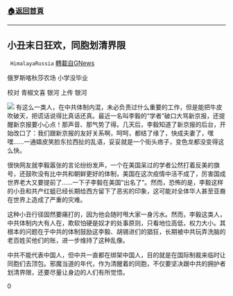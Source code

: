 ###  [:house:返回首頁](https://github.com/ourhimalayas/txt)
---

## 小丑末日狂欢，同胞划清界限
` HimalayaRussia` [轉載自GNews](https://gnews.org/zh-hans/620755/)

俄罗斯喀秋莎农场 小学没毕业

校对 青椒文喜 银河 上传 银河


![]()![](https://media.discordapp.net/attachments/721388937553248396/784892760175411260/Snipaste_2020-12-06_05-23-10.png)
有这么一类人，在中共体制内混，未必负责过什么重要的工作，但是能把牛皮吹破天，把谎话说得比真话还真。最近一名叫李毅的“学者”破口大骂新京报，还提醒新京报要小心点！那声音、那气势了得。几天后，李毅知道了新京报的后台，开始改口了：我们跟新京报的友好关系啊，呵呵，都结了缘了，快成夫妻了，嘿嘿……一通嬉皮笑脸东拉西扯的乱语，妥妥就是一个街头痞子，变色龙都没变得这么快。

很快网友就李毅嚣张的言论纷纷发声，一个在美国呆过的学者公然打着反美的旗号，还鼓吹没有比中共和朝鲜更好的体制，美国在这次疫情中活不成了，厉害国成世界老大又要提前了……一下子李毅在美国“出名了”。然而，恐怖的是，李毅这样的小丑和共产红蛆已经长期给西方留下了恶劣的印象，这可能对全体华人甚至亚裔在世界上造成了严重的灾难。

这种小丑行径固然要痛打的，因为他会随时甩大家一身污水。然而，李毅这类人，中共体制内大有人在，欺软怕硬是奴才的处事原则，只看地位高低，权力大小。其根本的问题在于中共的体制鼓励这李毅、胡锡进们的猖狂，长期被中共玩弄洗脑的老百姓买他们的账，进一步维持了这种乱像。

中共不能代表中国人，但中共一直都在绑架中国人，目的就是在国际制裁来临时让同胞们去顶包。邪魔当道的年代，作为清醒着的同胞，不仅要坚决跟中共的拥护者划清界限，还要尽量让身边的人们有所觉悟。

0
